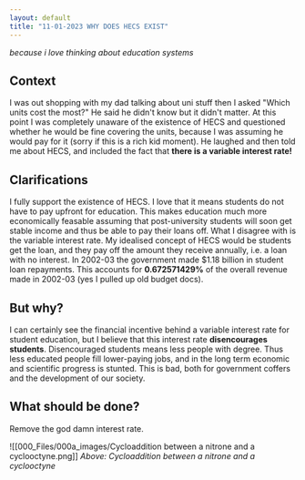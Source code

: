 ```yaml
---
layout: default
title: "11-01-2023 WHY DOES HECS EXIST"
---
```


*because i love thinking about education systems*

## Context
I was out shopping with my dad talking about uni stuff then I asked "Which units cost the most?" He said he didn't know but it didn't matter. At this point I was completely unaware of the existence of HECS and questioned whether he would be fine covering the units, because I was assuming he would pay for it (sorry if this is a rich kid moment). He laughed and then told me about HECS, and included the fact that **there is a variable interest rate!**

## Clarifications
I fully support the existence of HECS. I love that it means students do not have to pay upfront for education. This makes education much more economically feasable assuming that post-university students will soon get stable income and thus be able to pay their loans off. What I disagree with is the variable interest rate. My idealised concept of HECS would be students get the loan, and they pay off the amount they receive annually, i.e. a loan with no interest. In 2002-03 the government made $1.18 billion in student loan repayments. This accounts for **0.672571429%** of the overall revenue made in 2002-03 (yes I pulled up old budget docs). 

## But why?
I can certainly see the financial incentive behind a variable interest rate for student education, but I believe that this interest rate **disencourages students**. Disencouraged students means less people with degree. Thus less educated people fill lower-paying jobs, and in the long term economic and scientific progress is stunted. This is bad, both for government coffers and the development of our society.

## What should be done?
Remove the god damn interest rate.

![[000_Files/000a_images/Cycloaddition between a nitrone and a cyclooctyne.png]]
*Above: Cycloaddition between a nitrone and a cyclooctyne*